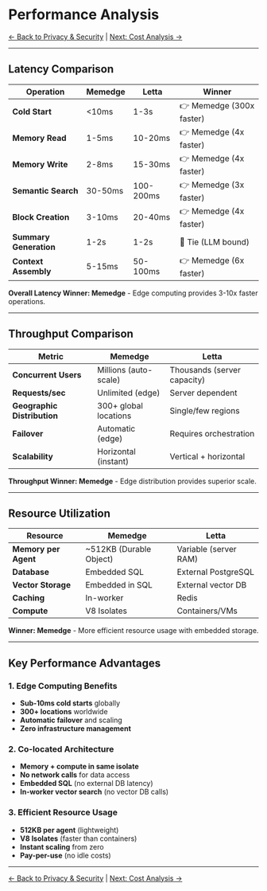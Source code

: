 # Performance Analysis

[← Back to Privacy & Security](08-privacy-security.md) | [Next: Cost Analysis →](10-cost-analysis.md)

---

## Latency Comparison

| Operation | Memedge | Letta | Winner |
|-----------|---------|-------|---------|
| **Cold Start** | <10ms | 1-3s | 👉 Memedge (300x faster) |
| **Memory Read** | 1-5ms | 10-20ms | 👉 Memedge (4x faster) |
| **Memory Write** | 2-8ms | 15-30ms | 👉 Memedge (4x faster) |
| **Semantic Search** | 30-50ms | 100-200ms | 👉 Memedge (3x faster) |
| **Block Creation** | 3-10ms | 20-40ms | 👉 Memedge (4x faster) |
| **Summary Generation** | 1-2s | 1-2s | 🤝 Tie (LLM bound) |
| **Context Assembly** | 5-15ms | 50-100ms | 👉 Memedge (6x faster) |

**Overall Latency Winner: Memedge** - Edge computing provides 3-10x faster operations.

---

## Throughput Comparison

| Metric | Memedge | Letta |
|--------|---------|-------|
| **Concurrent Users** | Millions (auto-scale) | Thousands (server capacity) |
| **Requests/sec** | Unlimited (edge) | Server dependent |
| **Geographic Distribution** | 300+ global locations | Single/few regions |
| **Failover** | Automatic (edge) | Requires orchestration |
| **Scalability** | Horizontal (instant) | Vertical + horizontal |

**Throughput Winner: Memedge** - Edge distribution provides superior scale.

---

## Resource Utilization

| Resource | Memedge | Letta |
|----------|---------|-------|
| **Memory per Agent** | ~512KB (Durable Object) | Variable (server RAM) |
| **Database** | Embedded SQL | External PostgreSQL |
| **Vector Storage** | Embedded in SQL | External vector DB |
| **Caching** | In-worker | Redis |
| **Compute** | V8 Isolates | Containers/VMs |

**Winner: Memedge** - More efficient resource usage with embedded storage.

---

## Key Performance Advantages

### 1. Edge Computing Benefits
- **Sub-10ms cold starts** globally
- **300+ locations** worldwide
- **Automatic failover** and scaling
- **Zero infrastructure management**

### 2. Co-located Architecture
- **Memory + compute in same isolate**
- **No network calls** for data access
- **Embedded SQL** (no external DB latency)
- **In-worker vector search** (no vector DB calls)

### 3. Efficient Resource Usage
- **512KB per agent** (lightweight)
- **V8 Isolates** (faster than containers)
- **Instant scaling** from zero
- **Pay-per-use** (no idle costs)

---

[← Back to Privacy & Security](08-privacy-security.md) | [Next: Cost Analysis →](10-cost-analysis.md)

